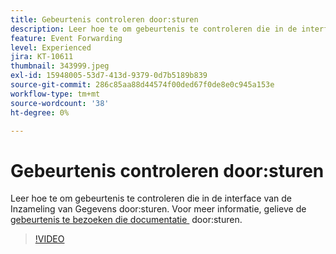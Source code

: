 ```yaml
---
title: Gebeurtenis controleren door:sturen
description: Leer hoe te om gebeurtenis te controleren die in de interface van de Inzameling van Gegevens door:sturen.
feature: Event Forwarding
level: Experienced
jira: KT-10611
thumbnail: 343999.jpeg
exl-id: 15948005-53d7-413d-9379-0d7b5189b839
source-git-commit: 286c85aa88d44574f00ded67f0de8e0c945a153e
workflow-type: tm+mt
source-wordcount: '38'
ht-degree: 0%

---
```


# Gebeurtenis controleren door:sturen

Leer hoe te om gebeurtenis te controleren die in de interface van de Inzameling van Gegevens door:sturen. Voor meer informatie, gelieve de [&#x200B; gebeurtenis te bezoeken die documentatie &#x200B;](https://experienceleague.adobe.com/docs/experience-platform/tags/event-forwarding/overview.html?lang=nl-NL) door:sturen.

>[!VIDEO](https://video.tv.adobe.com/v/343999?learn=on&enablevpops)
